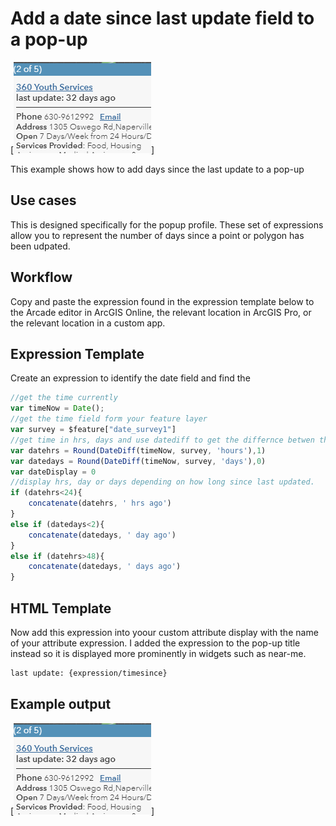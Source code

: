 
# Add a date since last update field to a pop-up

[![time_popup](./images/timing.PNG)]

This example shows how to add days since the last update to a pop-up

## Use cases

This is designed specifically for the popup profile. These set of expressions allow you to represent the number of days since a point or polygon has been udpated.

## Workflow

Copy and paste the expression found in the expression template below to the Arcade editor in ArcGIS Online, the relevant location in ArcGIS Pro, or the relevant location in a custom app.

## Expression Template

Create an expression to identify the date field and find the 

```js
//get the time currently
var timeNow = Date();
//get the time field form your feature layer
var survey = $feature["date_survey1"]
//get time in hrs, days and use datediff to get the differnce betwen the time now and the time when the layer was updated
var datehrs = Round(DateDiff(timeNow, survey, 'hours'),1)
var datedays = Round(DateDiff(timeNow, survey, 'days'),0)
var dateDisplay = 0
//display hrs, day or days depending on how long since last updated.
if (datehrs<24){
    concatenate(datehrs, ' hrs ago')
}
else if (datedays<2){
    concatenate(datedays, ' day ago')
}
else if (datehrs>48){
    concatenate(datedays, ' days ago')
}
```

## HTML Template

Now add this expression into yoour custom attribute display with the name of your attribute expression. I added the expression to the pop-up title instead so it is displayed more prominently in widgets such as near-me.

```html
last update: {expression/timesince}
```

## Example output

[![time_popup](./images/timing.PNG)]
